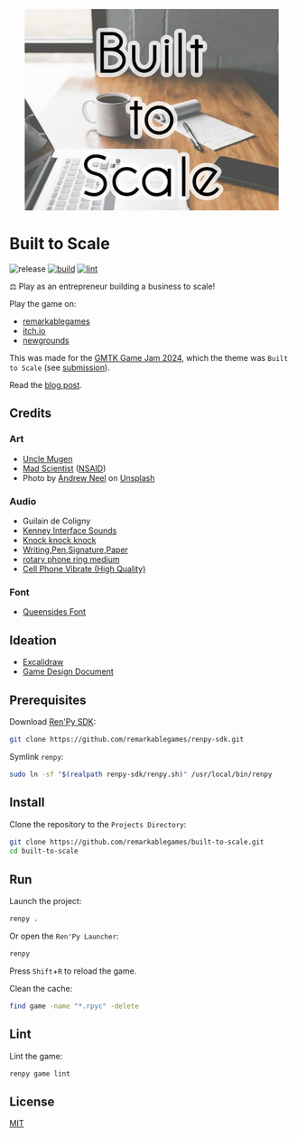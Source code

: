 <p align="center">
  <img src="https://raw.githubusercontent.com/remarkablegames/built-to-scale/master/design/cover.jpg" width="450px" alt="Built to Scale">
</p>

# Built to Scale

![release](https://img.shields.io/github/v/release/remarkablegames/built-to-scale)
[![build](https://github.com/remarkablegames/built-to-scale/actions/workflows/build.yml/badge.svg)](https://github.com/remarkablegames/built-to-scale/actions/workflows/build.yml)
[![lint](https://github.com/remarkablegames/built-to-scale/actions/workflows/lint.yml/badge.svg)](https://github.com/remarkablegames/built-to-scale/actions/workflows/lint.yml)

⚖️ Play as an entrepreneur building a business to scale!

Play the game on:

- [remarkablegames](https://remarkablegames.org/built-to-scale)
- [itch.io](https://remarkablegames.itch.io/built-to-scale)
- [newgrounds](https://www.newgrounds.com/portal/view/945558)

This was made for the [GMTK Game Jam 2024](https://itch.io/jam/gmtk-2024), which the theme was `Built to Scale` (see [submission](https://itch.io/jam/gmtk-2024/rate/2910953)).

Read the [blog post](https://remarkablegames.org/posts/built-to-scale/).

## Credits

### Art

- [Uncle Mugen](https://lemmasoft.renai.us/forums/viewtopic.php?t=17302)
- [Mad Scientist](https://twitter.com/mad_scientist92) ([NSAID](https://itch.io/c/4241605/free-art-assets-from-me))
- Photo by [Andrew Neel](https://unsplash.com/@andrewtneel) on [Unsplash](https://unsplash.com/photos/macbook-pro-white-ceramic-mugand-black-smartphone-on-table-cckf4TsHAuw)

### Audio

- Guilain de Coligny
- [Kenney Interface Sounds](https://kenney.nl/assets/interface-sounds)
- [Knock knock knock](https://pixabay.com/sound-effects/knock-knock-knock-40474/)
- [Writing,Pen,Signature,Paper](https://pixabay.com/sound-effects/writingpensignaturepaper-102967/)
- [rotary phone ring medium](https://pixabay.com/sound-effects/rotary-phone-ring-medium-103869/)
- [Cell Phone Vibrate (High Quality)](https://pixabay.com/sound-effects/cell-phone-vibrate-high-quality-34034/)

### Font

- [Queensides Font](https://www.fontspace.com/queensides-font-f90306)

## Ideation

- [Excalidraw](https://excalidraw.com/#json=y8nO6uwZN7OQLXonmG9WB,TJgAuz71GFU8QkH8YdFVoA)
- [Game Design Document](https://docs.google.com/document/d/12TN1zvyXvw51Xc1GbXCnBtvcRR2qjR-Qh1HAVmfVAPE/edit)

## Prerequisites

Download [Ren'Py SDK](https://www.renpy.org/latest.html):

```sh
git clone https://github.com/remarkablegames/renpy-sdk.git
```

Symlink `renpy`:

```sh
sudo ln -sf "$(realpath renpy-sdk/renpy.sh)" /usr/local/bin/renpy
```

## Install

Clone the repository to the `Projects Directory`:

```sh
git clone https://github.com/remarkablegames/built-to-scale.git
cd built-to-scale
```

## Run

Launch the project:

```sh
renpy .
```

Or open the `Ren'Py Launcher`:

```sh
renpy
```

Press `Shift`+`R` to reload the game.

Clean the cache:

```sh
find game -name "*.rpyc" -delete
```

## Lint

Lint the game:

```sh
renpy game lint
```

## License

[MIT](LICENSE)
